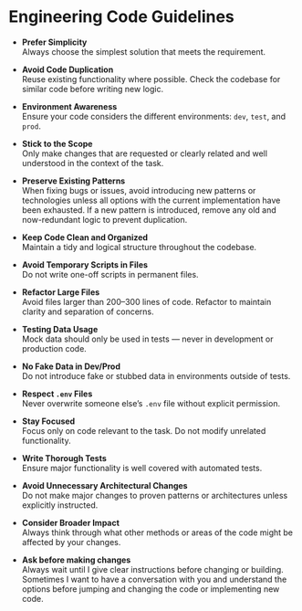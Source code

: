 # Engineering Code Guidelines

- **Prefer Simplicity**  
  Always choose the simplest solution that meets the requirement.

- **Avoid Code Duplication**  
  Reuse existing functionality where possible. Check the codebase for similar code before writing new logic.

- **Environment Awareness**  
  Ensure your code considers the different environments: `dev`, `test`, and `prod`.

- **Stick to the Scope**  
  Only make changes that are requested or clearly related and well understood in the context of the task.

- **Preserve Existing Patterns**  
  When fixing bugs or issues, avoid introducing new patterns or technologies unless all options with the current implementation have been exhausted. If a new pattern is introduced, remove any old and now-redundant logic to prevent duplication.

- **Keep Code Clean and Organized**  
  Maintain a tidy and logical structure throughout the codebase.

- **Avoid Temporary Scripts in Files**  
  Do not write one-off scripts in permanent files.

- **Refactor Large Files**  
  Avoid files larger than 200–300 lines of code. Refactor to maintain clarity and separation of concerns.

- **Testing Data Usage**  
  Mock data should only be used in tests — never in development or production code.

- **No Fake Data in Dev/Prod**  
  Do not introduce fake or stubbed data in environments outside of tests.

- **Respect `.env` Files**  
  Never overwrite someone else’s `.env` file without explicit permission.

- **Stay Focused**  
  Focus only on code relevant to the task. Do not modify unrelated functionality.

- **Write Thorough Tests**  
  Ensure major functionality is well covered with automated tests.

- **Avoid Unnecessary Architectural Changes**  
  Do not make major changes to proven patterns or architectures unless explicitly instructed.

- **Consider Broader Impact**  
  Always think through what other methods or areas of the code might be affected by your changes.

- **Ask before making changes**  
Always wait until I give clear instructions before changing or building. Sometimes I want to have a conversation with you and understand the options before jumping and changing the code or implementing new code.